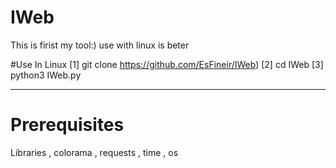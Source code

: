 # IWeb
This is firist my tool:) use with linux is beter

#Use In Linux
[1] git clone https://github.com/EsFineir/IWeb)
[2] cd IWeb
[3] python3 IWeb.py
_________________________________________________
# Prerequisites
Libraries , colorama , requests , time , os
